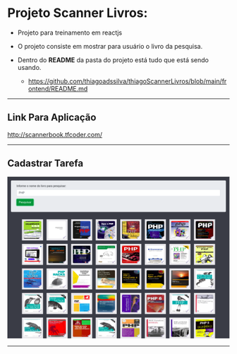 # Projeto Scanner Livros:

* Projeto para treinamento em reactjs
* O projeto consiste em mostrar para usuário o livro da pesquisa.

* Dentro do <b>README</b> da pasta do projeto está tudo que está sendo usando.
   * https://github.com/thiagoadssilva/thiagoScannerLivros/blob/main/frontend/README.md

<hr/>

## Link Para Aplicação   
   http://scannerbook.tfcoder.com/ 

<hr/>

## <b>Cadastrar Tarefa</b> 

![Tela Principal](images/inicio.png)

<hr>